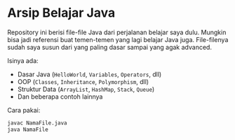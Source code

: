 # Arsip Belajar Java

Repository ini berisi file-file Java dari perjalanan belajar saya dulu. Mungkin bisa jadi referensi buat temen-temen yang lagi belajar Java juga. File-filenya sudah saya susun dari yang paling dasar sampai yang agak advanced.

Isinya ada:
- Dasar Java (`HelloWorld`, `Variables`, `Operators`, dll)
- OOP (`Classes`, `Inheritance`, `Polymorphism`, dll)
- Struktur Data (`ArrayList`, `HashMap`, `Stack`, `Queue`)
- Dan beberapa contoh lainnya

Cara pakai:
```bash
javac NamaFile.java
java NamaFile
```

